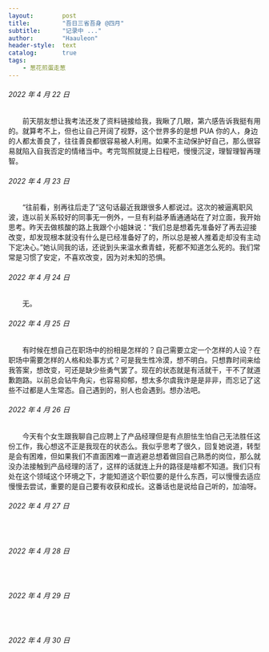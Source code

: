 ```yaml
---
layout:        post
title:         "吾日三省吾身 @四月"
subtitle:      "记录中 ..."
author:        "Haauleon"
header-style:  text
catalog:       true
tags:
    - 葱花煎蛋走葱
---
```


###### 2022 年 4 月 22 日
&emsp;&emsp;前天朋友想让我考法还发了资料链接给我，我瞅了几眼，第六感告诉我挺有用的。就算考不上，但也让自己开阔了视野，这个世界多的是想 PUA 你的人，身边的人都太善良了，往往善良都很容易被人利用。如果不主动保护好自己，那么很容易就陷入自我否定的情绪当中。考完驾照就提上日程吧，慢慢沉淀，理智理智再理智。

###### 2022 年 4 月 23 日
&emsp;&emsp;“往前看，别再往后走了”这句话最近我跟很多人都说过。这次的被逼离职风波，连以前关系较好的同事无一例外，一旦有利益矛盾通通站在了对立面，我开始思考。昨天去做核酸的路上我跟个小姐妹说：“我们总是想着先准备好了再去迎接改变，却发现根本就没有什么是已经准备好了的，所以总是被人推着走却没有主动下定决心。”她认同我的话，还说到头来温水煮青蛙，死都不知道怎么死的。我们常常是习惯了安定，不喜欢改变，因为对未知的恐惧。

###### 2022 年 4 月 24 日
&emsp;&emsp;无。

###### 2022 年 4 月 25 日
&emsp;&emsp;有时候在想自己在职场中的扮相是怎样的？自己需要立定一个怎样的人设？在职场中需要怎样的人格和处事方式？可是我生性冷漠，想不明白。只想靠时间来给我答案，想改变，可还是缺少些勇气罢了。现在的状态就是有活就干，干不了就道歉跑路。以前总会钻牛角尖，也容易抑郁，想太多尔虞我诈是是非非，而忘记了这些不过都是人生常态。自己遇到的，别人也会遇到。想办法吧。

###### 2022 年 4 月 26 日
&emsp;&emsp;今天有个女生跟我聊自己应聘上了产品经理但是有点胆怯生怕自己无法胜任这份工作，我心想这不正是我现在的状态么。我似乎思考了很久，回复她说道，转型是会有困难，但如果我们不直面困难一直逃避总想着做回自己熟悉的岗位，那么就没办法接触到产品经理的活了，这样的话就连上升的路径是啥都不知道。我们只有处在这个领域这个环境之下，才能知道这个职位要的是什么东西，可以慢慢去适应慢慢去尝试，重要的是自己要有收获和成长。这番话也是说给自己听的，加油呀。

###### 2022 年 4 月 27 日
&emsp;&emsp;

###### 2022 年 4 月 28 日
&emsp;&emsp;

###### 2022 年 4 月 29 日
&emsp;&emsp;

###### 2022 年 4 月 30 日
&emsp;&emsp;